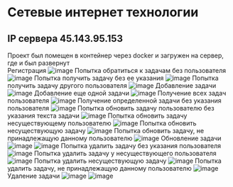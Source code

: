 # Сетевые интернет технологии
## IP сервера 45.143.95.153
Проект был помещен в контейнер через docker и загружен на сервер, где и был развернут
<br>Регистрация
![image](https://user-images.githubusercontent.com/38848075/175436019-5c8bcb1a-59e0-4420-ae68-d4f1e7cf4a39.png)
Попытка обратиться к задачам без пользователя
![image](https://user-images.githubusercontent.com/38848075/175436035-4d90b84e-ad38-4558-a43b-c5c0bb902c7a.png)
Попытка получить задачу без ее указания
![image](https://user-images.githubusercontent.com/38848075/175436062-133305ca-49d0-46e7-9acb-c35ed4105311.png)
Попытка получить задачу другого пользователя
![image](https://user-images.githubusercontent.com/38848075/175436079-eb6a67da-3e77-4353-801f-af6595917007.png)
Добавление задачи
![image](https://user-images.githubusercontent.com/38848075/175436089-64d0623e-f60e-4cce-bcf4-01262993d1ce.png)
Добавление еще одной задачи
![image](https://user-images.githubusercontent.com/38848075/175436230-5608081b-a073-4501-8aef-03364033e8ba.png)
Получение всех задач пользователя
![image](https://user-images.githubusercontent.com/38848075/175436278-de6465f6-092d-4f53-b9fa-8ea3c615b1f4.png)
Получение определенной задачи без указания пользователя
![image](https://user-images.githubusercontent.com/38848075/175436322-7d42c7fe-ed41-4ceb-81aa-6739f1ccd04c.png)
Попытка обновить задачу пользователю без указания текста задачи
![image](https://user-images.githubusercontent.com/38848075/175436365-5c3c84be-7175-4970-8049-79a4fea68f39.png)
Попытка обновить задачу несуществующему пользователю
![image](https://user-images.githubusercontent.com/38848075/175436390-4e5a259a-b8bf-456c-997f-bc13778e7ee8.png)
Попытка обновить несуществующую задачу
![image](https://user-images.githubusercontent.com/38848075/175436457-dd23fb3f-0a50-49ba-91b8-387a8bf2ca67.png)
Попытка обновить задачу, не принадлежащую данному пользователю
![image](https://user-images.githubusercontent.com/38848075/175436530-17f4d99a-fdaa-4168-af0d-904f44561f40.png)
Обновление задачи
![image](https://user-images.githubusercontent.com/38848075/175436556-98710bd6-c259-4fe7-8c38-39cb4d3905b9.png)
![image](https://user-images.githubusercontent.com/38848075/175436570-db495194-5f67-47ba-865e-249ee7c788f0.png)
Попытка удалить задачу без указания пользователя
![image](https://user-images.githubusercontent.com/38848075/175436623-e340d980-a13b-448f-8056-49dc9fa1cd2b.png)
Попытка удалить задачу у несуществующего пользователя
![image](https://user-images.githubusercontent.com/38848075/175436657-de4ffe41-8ed1-4e96-9de5-fda38aa058de.png)
Попытка удалить несуществующую задачу
![image](https://user-images.githubusercontent.com/38848075/175436688-91aff50e-110f-42cf-b91f-dfd270f1decd.png)
Попытка удалить задачу, не принадлежащую данному пользователю
![image](https://user-images.githubusercontent.com/38848075/175436731-ddbb1f31-a52f-4ac0-a9dc-fad3700df115.png)
Удаление задачи
![image](https://user-images.githubusercontent.com/38848075/175436754-f10ea8c2-6b85-4d6c-bb7a-a28b79801d02.png)
![image](https://user-images.githubusercontent.com/38848075/175436760-7291791d-d1ac-4bb9-baec-2d7738d30b71.png)

